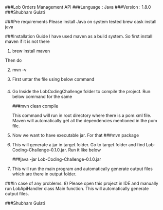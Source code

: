 ###Lob Orders Management API
###Language : Java
###Version : 1.8.0
###Shubham Gulati


###Pre requirements
Please Install Java on system tested
brew cask install java

###Installation Guide
I have used maven as a build system. So first install maven if it is not there

1) brew install maven

Then do

2) mvn -v

3) First untar the file using below command
    ###


4) Go Inside the LobCodingChallenge folder to compile the project. Run below command for the same

    ###mvn clean compile

    This command will run in root directory where there is a pom.xml file. Maven will automatically get all the
    dependencies mentioned in the pom file.

5) Now we want to have executable jar. For that
    ###mvn package


6) This will generate a jar in target folder. Go to target folder and find Lob-Coding-Challenge-0.1.0.jar. Run it like below

   ###java -jar Lob-Coding-Challenge-0.1.0.jar

7) This will run the main program and automatically generate output files which are there in output folder.

###In case of any problems.
8) Please open this project in IDE and manually run LobApiHandler class Main function. This will automatically generate output files.


###Shubham Gulati


